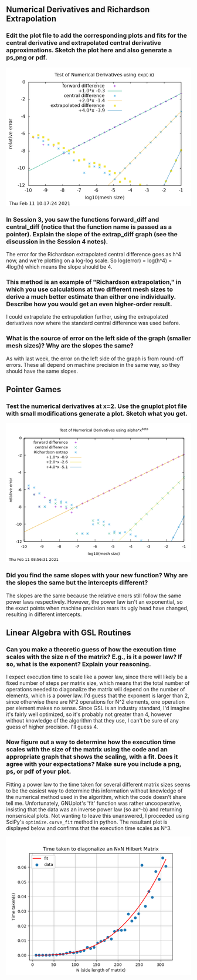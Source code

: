 ## Numerical Derivatives and Richardson Extrapolation
### Edit the plot file to add the corresponding plots and fits for the central derivative and extrapolated central derivative approximations. Sketch the plot here and also generate a ps,png or pdf.

![Derivative plot](https://github.com/psharma117/PHY480-Computational-Physics/blob/main/session_04/derivative_test_plt.png) 

### In Session 3, you saw the functions forward_diff and central_diff (notice that the function name is passed as a pointer). Explain the slope of the extrap_diff graph (see the discussion in the Session 4 notes).
The error for the Richardson extrapolated central difference goes as h^4 now, and we're plotting on a log-log scale. So log(error) = log(h^4) = 4log(h) which means the slope should be 4.

### This method is an example of "Richardson extrapolation," in which you use calculations at two different mesh sizes to derive a much better estimate than either one individually. Describe how you would get an even higher-order result.
I could extrapolate the extrapolation further, using the extrapolated derivatives now where the standard central difference was used before.

### What is the source of error on the left side of the graph (smaller mesh sizes)? Why are the slopes the same?
As with last week, the error on the left side of the graph is from round-off errors. These all depend on machine precision in the same way, so they should have the same slopes.

## Pointer Games
### Test the numerical derivatives at x=2. Use the gnuplot plot file with small modifications generate a plot. Sketch what you get.

![power law plot](https://github.com/psharma117/PHY480-Computational-Physics/blob/main/session_04/power_law_deriv.png)

### Did you find the same slopes with your new function? Why are the slopes the same but the intercepts different? 

The slopes are the same because the relative errors still follow the same power laws respectively. However, the power law isn't an exponential, so the exact points when machine precision rears its ugly head have changed, resulting in different intercepts.

## Linear Algebra with GSL Routines
### Can you make a theoretic guess of how the execution time scales with the size n of the matrix? E.g., is it a power law? If so, what is the exponent? Explain your reasoning. 

I expect execution time to scale like a power law, since there will likely be a fixed number of steps per matrix size, which means that the total number of operations needed to diagonalize the matrix will depend on the number of elements, which is a power law. I'd guess that the exponent is larger than 2, since otherwise there are N^2 operations for N^2 elements, one operation per element makes no sense. Since GSL is an industry standard, I'd imagine it's fairly well optimized, so it's probably not greater than 4, however without knowledge of the algorithm that they use, I can't be sure of any guess of higher precision. I'll guess 4. 

### Now figure out a way to determine how the execution time scales with the size of the matrix using the code and an appropriate graph that shows the scaling, with a fit. Does it agree with your expectations? Make sure you include a png, ps, or pdf of your plot.

Fitting a power law to the time taken for several different matrix sizes seems to be the easiest way to determine this information without knowledge of the numerical method used in the algorithm, which the code doesn't share tell me. Unfortunately, GNUplot's 'fit' function was rather uncooperative, insisting that the data was an inverse power law (so ax^-b) and returning nonsensical plots. Not wanting to leave this unanswered, I proceeded using SciPy's `optimize.curve_fit` method in python. The resultant plot is displayed below and confirms that the execution time scales as N^3.


![matrix time plot](https://github.com/psharma117/PHY480-Computational-Physics/blob/main/session_04/matrix_times.png)

